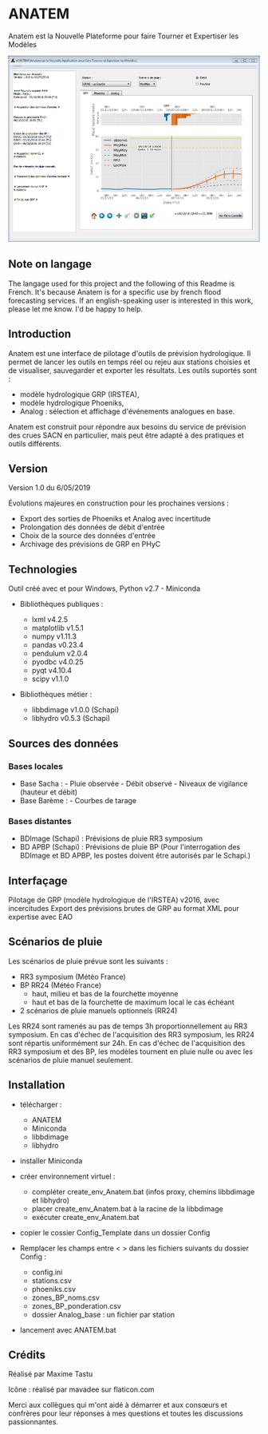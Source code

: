 
# ANATEM
Anatem est la Nouvelle Plateforme pour faire Tourner et Expertiser les Modèles

![alt text](Anatem_screenshot.PNG "Vue principale d'Anatem")

## Note on langage
The langage used for this project and the following of this Readme is French.
It's because Anatem is for a specific use by french flood forecasting services.
If an english-speaking user is interested in this work, please let me know. I'd be happy to help.

## Introduction
Anatem est une interface de pilotage d'outils de prévision hydrologique. 
Il permet de lancer les outils en temps réel ou rejeu aux stations choisies et de visualiser, sauvegarder et exporter les résultats.
Les outils suportés sont :
- modèle hydrologique GRP (IRSTEA),
- modèle hydrologique Phoeniks,
- Analog : sélection et affichage d'événements analogues en base.

Anatem est construit pour répondre aux besoins du service de prévision des crues SACN en particulier, 
mais peut être adapté à des pratiques et outils différents.

## Version
Version 1.0 du 6/05/2019

Évolutions majeures en construction pour les prochaines versions :
- Export des sorties de Phoeniks et Analog avec incertitude
- Prolongation des données de débit d'entrée
- Choix de la source des données d'entrée
- Archivage des prévisions de GRP en PHyC

## Technologies

Outil créé avec et pour Windows, Python v2.7 - Miniconda

- Bibliothèques publiques :
	- lxml            		v4.2.5
	- matplotlib    		v1.5.1
	- numpy           	v1.11.3
	- pandas          	v0.23.4
	- pendulum        	v2.0.4
	- pyodbc          	v4.0.25
	- pyqt            		v4.10.4
	- scipy           		v1.1.0

- Bibliothèques métier : 
	- libbdimage  v1.0.0 (Schapi)
	- libhydro    v0.5.3 (Schapi)

## Sources des données
### Bases locales
- Base Sacha :
    	- Pluie observée
    	- Débit observé
    	- Niveaux de vigilance (hauteur et débit)
- Base Barème :
    	- Courbes de tarage

### Bases distantes
- BDImage (Schapi) : 
    Prévisions de pluie RR3 symposium
- BD APBP (Schapi) : 
    Prévisions de pluie BP
(Pour l'interrogation des BDImage et BD APBP, les postes doivent être autorisés par le Schapi.)

## Interfaçage

Pilotage de GRP (modèle hydrologique de l'IRSTEA) v2016, avec incercitudes
Export des prévisions brutes de GRP au format XML pour expertise avec EAO

## Scénarios de pluie
Les scénarios de pluie prévue sont les suivants :
- RR3 symposium (Météo France)
- BP RR24 (Météo France)
    - haut, milieu et bas de la fourchette moyenne
    - haut et bas de la fourchette de maximum local le cas échéant
- 2 scénarios de pluie manuels optionnels (RR24)

Les RR24 sont ramenés au pas de temps 3h proportionnellement au RR3 symposium.
En cas d'échec de l'acquisition des RR3 symposium, les RR24 sont répartis uniformément sur 24h.
En cas d'échec de l'acquisition des RR3 symposium et des BP, les modèles tournent en pluie nulle ou avec les scénarios de pluie manuel seulement.

## Installation
- télécharger :
    - ANATEM
    - Miniconda
    - libbdimage
    - libhydro
- installer Miniconda
- créer environnement virtuel : 
    - compléter create_env_Anatem.bat (infos proxy, chemins libbdimage et libhydro)
    - placer create_env_Anatem.bat à la racine de la libbdimage
    - exécuter create_env_Anatem.bat
- copier le cossier Config_Template dans un dossier Config
- Remplacer les champs entre < > dans les fichiers suivants du dossier Config :
    - config.ini
    - stations.csv
    - phoeniks.csv
    - zones_BP_noms.csv
    - zones_BP_ponderation.csv
    - dossier Analog_base : un fichier par station
    
- lancement avec ANATEM.bat

## Crédits
Réalisé par Maxime Tastu

Icône : réalisé par mavadee sur flaticon.com

Merci aux collègues qui m'ont aidé à démarrer et aux consœurs et confrères pour leur réponses à mes questions et toutes les discussions passionnantes.
